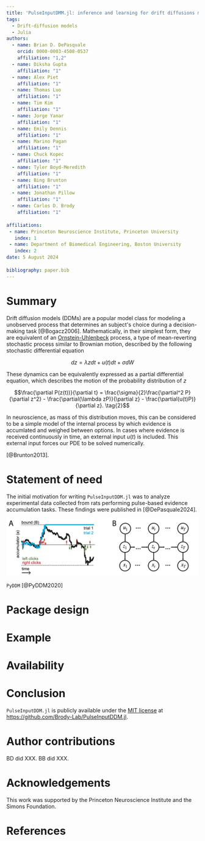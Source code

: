 ```yaml
---
title: 'PulseInputDMM.jl: inference and learning for drift diffusions models fit with data from pulse-based evidence accumulation tasks'
tags:
  - Drift-diffusion models
  - Julia
authors:
  - name: Brian D. DePasquale
    orcid: 0000-0003-4508-0537
    affiliation: "1,2"
  - name: Diksha Gupta
    affiliation: "1"
  - name: Alex Piet
    affiliation: "1"
  - name: Thomas Luo
    affiliation: "1"
  - name: Tim Kim
    affiliation: "1"
  - name: Jorge Yanar
    affiliation: "1"
  - name: Emily Dennis
    affiliation: "1"
  - name: Marino Pagan
    affiliation: "1"
  - name: Chuck Kopec
    affiliation: "1"
  - name: Tyler Boyd-Meredith
    affiliation: "1"
  - name: Bing Brunton
    affiliation: "1"
  - name: Jonathan Pillow
    affiliation: "1"
  - name: Carlos D. Brody
    affiliation: "1"

affiliations:
 - name: Princeton Neuroscience Institute, Princeton University
   index: 1
 - name: Department of Biomedical Engineering, Boston University
   index: 2
date: 5 August 2024

bibliography: paper.bib
---
```


# Summary

Drift diffusion models (DDMs) are a popular model class for modeling a unobserved process that determines an subject's choice during a decision-making task [@Bogacz2006]. Mathematically, in their simplest form, they are equivalent of an [Ornstein-Uhlenbeck](https://en.wikipedia.org/wiki/Ornstein%E2%80%93Uhlenbeck_process) process, a type of mean-reverting stochastic process similar to Brownian motion, described by the following stochastic differential equation

```math
 dz = \lambda zdt + u(t)dt + \sigma dW \tag{1}
```

These dynamics can be equivalently expressed as a partial differential equation, which describes the motion of the probability distribution of $z$

```math
\frac{\partial P(z(t))}{\partial t} = \frac{\sigma}{2}\frac{\partial^2 P}{\partial z^2} - \frac{\partial(\lambda zP)}{\partial z} - \frac{\partial(u(t)P)}{\partial z}. \tag{2}
```

In neuroscience, as mass of this distribution moves, this can be considered to be a simple model of the internal process by which evidence is accumlated and weighed between options. In cases where evidence is received continuously in time, an external input $u(t)$ is included. This external input forces our PDE to be solved numerically. 

[@Brunton2013]. 

# Statement of need

The initial motivation for writing ``PulseInputDDM.jl`` was to analyze experimental data collected from rats performing pulse-based evidence accumulation tasks. These findings were published in [@DePasquale2024]. 

![Model](fig1.png)

`PyDDM` [@PyDDM2020]

# Package design

# Example

# Availability

# Conclusion

``PulseInputDDM.jl`` is publicly available under the [MIT license](https://github.com/Brody-Lab/PulseInputDDM.jl/blob/master/LICENSE) at <https://github.com/Brody-Lab/PulseInputDDM.jl>.

# Author contributions

BD did XXX. BB did XXX.

# Acknowledgements

This work was supported by the Princeton Neuroscience Institute and the Simons Foundation.

# References
